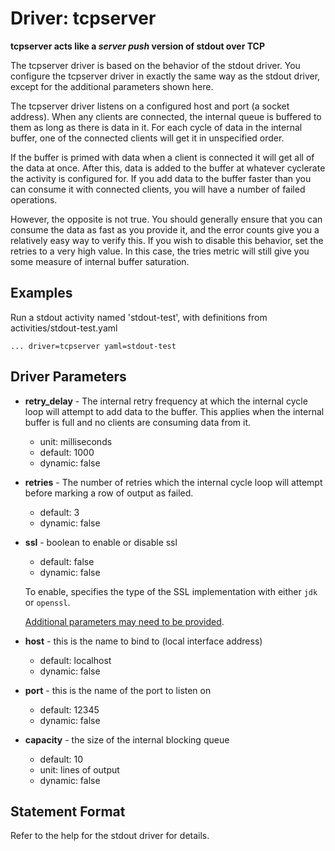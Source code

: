 # Driver: tcpserver

**tcpserver acts like a _server push_ version of stdout over TCP**

The tcpserver driver is based on the behavior of the stdout driver. You configure the tcpserver driver in exactly the
same way as the stdout driver, except for the additional parameters shown here.

The tcpserver driver listens on a configured host and port (a socket address). When any clients are connected, the
internal queue is buffered to them as long as there is data in it. For each cycle of data in the internal buffer, one of
the connected clients will get it in unspecified order.

If the buffer is primed with data when a client is connected it will get all of the data at once. After this, data is
added to the buffer at whatever cyclerate the activity is configured for. If you add data to the buffer faster than you
can consume it with connected clients, you will have a number of failed operations.

However, the opposite is not true. You should generally ensure that you can consume the data as fast as you provide it,
and the error counts give you a relatively easy way to verify this. If you wish to disable this behavior, set the
retries to a very high value. In this case, the tries metric will still give you some measure of internal buffer
saturation.

## Examples

Run a stdout activity named 'stdout-test', with definitions from activities/stdout-test.yaml


    ... driver=tcpserver yaml=stdout-test

## Driver Parameters

- **retry_delay** - The internal retry frequency at which the internal cycle loop will attempt to add data to the
  buffer. This applies when the internal buffer is full and no clients are consuming data from it.
  - unit: milliseconds
  - default: 1000
  - dynamic: false
- **retries** - The number of retries which the internal cycle loop will attempt before marking a row of output as
  failed.
  - default: 3
  - dynamic: false

- **ssl** - boolean to enable or disable ssl
  - default: false
  - dynamic: false

  To enable, specifies the type of the SSL implementation with either `jdk` or `openssl`.

  [Additional parameters may need to be provided](../../../../driver-cql/src/main/resources/ssl.md).

- **host** - this is the name to bind to (local interface address)
  - default: localhost
  - dynamic: false
- **port** - this is the name of the port to listen on
  - default: 12345
  - dynamic: false
- **capacity** - the size of the internal blocking queue
  - default: 10
  - unit: lines of output
  - dynamic: false

## Statement Format

Refer to the help for the stdout driver for details.
